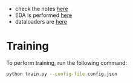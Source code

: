 






- check the notes [here](notes/README.md)
- EDA is performed [here](notebooks/eda.ipynb)
- dataloaders are [here](tools/dataloaders.py)

# Training


To perform training, run the following command:

```bash
python train.py --config-file config.json
```


